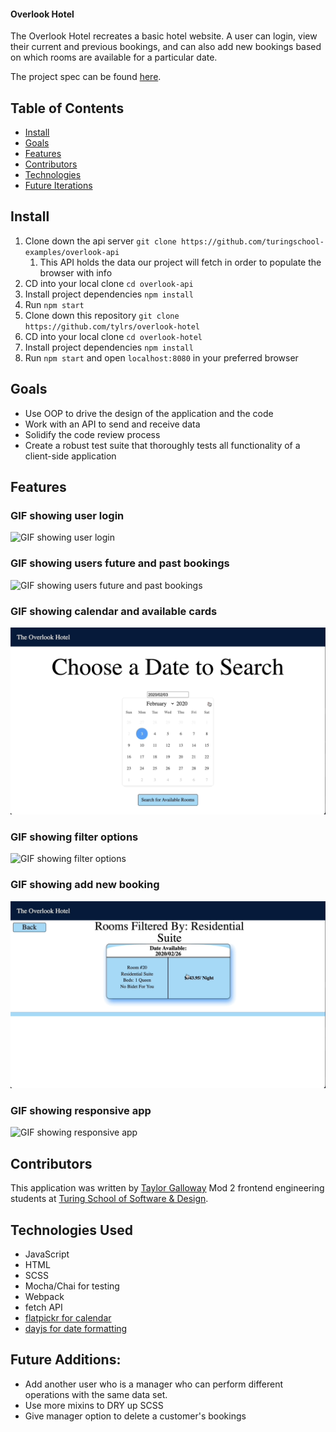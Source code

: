 #### Overlook Hotel

The Overlook Hotel recreates a basic hotel website. A user can login, view their current and previous bookings, and can also add new bookings based on which rooms are available for a particular date.

The project spec can be found [here](https://frontend.turing.edu/projects/overlook.html).

## Table of Contents

- [Install](#install)
- [Goals](#goals)
- [Features](#features)
- [Contributors](#contributors)
- [Technologies](#technologies)
- [Future Iterations](#future)

## Install

1. Clone down the api server `git clone https://github.com/turingschool-examples/overlook-api`
   1. This API holds the data our project will fetch in order to populate the browser with info
2. CD into your local clone `cd overlook-api`
3. Install project dependencies `npm install`
4. Run `npm start`
5. Clone down this repository `git clone https://github.com/tylrs/overlook-hotel`
6. CD into your local clone `cd overlook-hotel`
7. Install project dependencies `npm install`
8. Run `npm start` and open `localhost:8080` in your preferred browser

## Goals
* Use OOP to drive the design of the application and the code
* Work with an API to send and receive data
* Solidify the code review process
* Create a robust test suite that thoroughly tests all functionality of a client-side application

## Features

### GIF showing user login
![GIF showing user login](./gifs/user-login.gif)

### GIF showing users future and past bookings
![GIF showing users future and past bookings](./gifs/user-bookings.gif)

### GIF showing calendar and available cards
![GIF showing calendar and available cards](./gifs/calendar.gif)

### GIF showing filter options
![GIF showing filter options ](./gifs/filter.gif)

### GIF showing add new booking
![GIF showing add new booking](./gifs/add-booking.gif)

### GIF showing responsive app
![GIF showing responsive app](./gifs/mobile-view.gif)

## Contributors

This application was written by [Taylor Galloway](https://github.com/tylrs) Mod 2 frontend engineering students at [Turing School of Software & Design](https://turing.edu/).

## Technologies Used

- JavaScript
- HTML
- SCSS
- Mocha/Chai for testing
- Webpack
- fetch API
- [flatpickr for calendar](https://flatpickr.js.org/)
- [dayjs for date formatting](https://day.js.org/)

## Future Additions:

* Add another user who is a manager who can perform different operations with the same data set.
* Use more mixins to DRY up SCSS
* Give manager option to delete a customer's bookings
